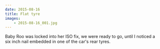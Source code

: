 ```yaml
---
date: 2015-08-16
title: Flat tyre
images:
    - 2015-08-16_001.jpg
---
```

Baby Roo was locked into her ISO fix, we were ready to go, until I noticed a six inch nail embedded in one of the car's rear tyres.